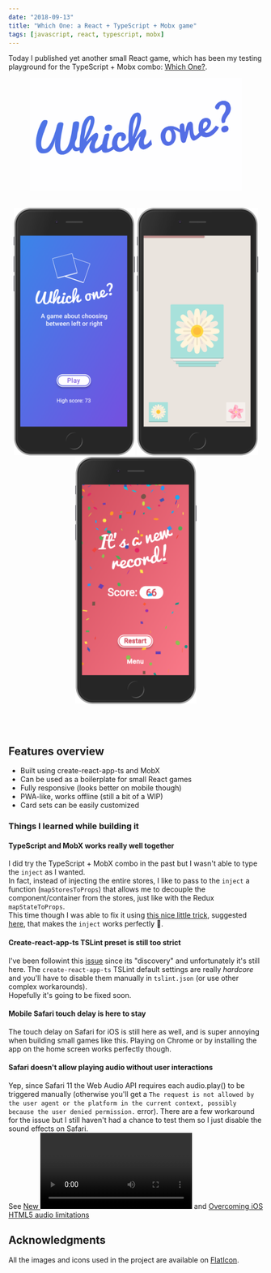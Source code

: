 ```yaml
---
date: "2018-09-13"
title: "Which One: a React + TypeScript + Mobx game"
tags: [javascript, react, typescript, mobx]
---
```


Today I published yet another small React game, which has been my testing playground for the TypeScript + Mobx combo: [Which One?](https://github.com/mmazzarolo/which-one).  
  
<!--more-->  
  
<p align="center">
<img src="https://raw.githubusercontent.com/mmazzarolo/which-one/master/.github/which-one-white-bg.png" width="420"></img><br />  <br /> 
<p align="center">
<img src="https://raw.githubusercontent.com/mmazzarolo/which-one/master/.github/screenshot-1.png" width="240"></img>
<img src="https://raw.githubusercontent.com/mmazzarolo/which-one/master/.github/screenshot-2.png" width="240"></img>
<img src="https://raw.githubusercontent.com/mmazzarolo/which-one/master/.github/screenshot-3.png" width="240"></img>
</p>
 
&nbsp;  
&nbsp;

## Features overview

- Built using create-react-app-ts and MobX
- Can be used as a boilerplate for small React games
- Fully responsive (looks better on mobile though)
- PWA-like, works offline (still a bit of a WIP)
- Card sets can be easily customized

### Things I learned while building it

#### TypeScript and MobX works really well together

I did try the TypeScript + MobX combo in the past but I wasn't able to type the `inject` as I wanted.  
In fact, instead of injecting the entire stores, I like to pass to the `inject` a function (`mapStoresToProps`) that allows me to decouple the component/container from the stores, just like with the Redux `mapStateToProps`.  
This time though I was able to fix it using [this nice little trick](https://github.com/mmazzarolo/which-one/blob/master/src/%40types/mobx-react.d.ts), suggested [here](https://github.com/mobxjs/mobx-react/issues/256), that makes the `inject` works perfectly 🎉.

#### Create-react-app-ts TSLint preset is still too strict

I've been followint this [issue](https://github.com/wmonk/create-react-app-typescript/issues/333) since its "discovery" and unfortunately it's still here.
The `create-react-app-ts` TSLint default settings are really _hardcore_ and you'll have to disable them manually in `tslint.json` (or use other complex workarounds).  
Hopefully it's going to be fixed soon.

#### Mobile Safari touch delay is here to stay

The touch delay on Safari for iOS is still here as well, and is super annoying when building small games like this.
Playing on Chrome or by installing the app on the home screen works perfectly though.

#### Safari doesn't allow playing audio without user interactions

Yep, since Safari 11 the Web Audio API requires each audio.play() to be triggered manually (otherwise you'll get a `The request is not allowed by the user agent or the platform in the current context, possibly because the user denied permission.` error).
There are a few workaround for the issue but I still haven't had a chance to test them so I just disable the sound effects on Safari.  
See [New <video> Policies for iOS](https://webkit.org/blog/6784/new-video-policies-for-ios/) and [Overcoming iOS HTML5 audio limitations](https://www.ibm.com/developerworks/library/wa-ioshtml5/index.html#N1025A)

## Acknowledgments

All the images and icons used in the project are available on [FlatIcon](https://www.flaticon.com/).

